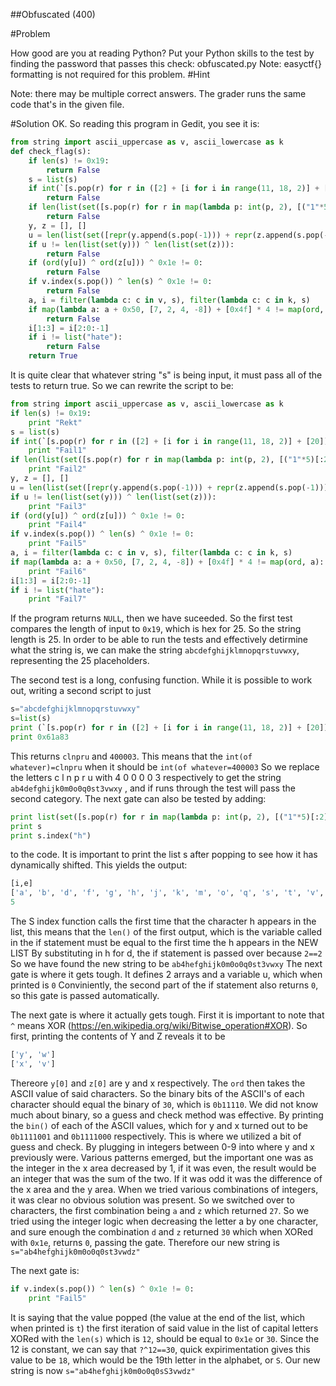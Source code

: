 ##Obfuscated (400)

#Problem

How good are you at reading Python? Put your Python skills to the test by finding the password that passes this check: obfuscated.py
Note: easyctf{} formatting is not required for this problem.
#Hint

Note: there may be multiple correct answers. The grader runs the same code that's in the given file.

#Solution
OK. So reading this program in Gedit, you see it is:
```python
from string import ascii_uppercase as v, ascii_lowercase as k
def check_flag(s):
	if len(s) != 0x19:
		return False
	s = list(s)
	if int(`[s.pop(r) for r in ([2] + [i for i in range(11, 18, 2)] + [20])[::-1]][::-1]`[2::5]) != 0x61a83:
		return False
	if len(list(set([s.pop(r) for r in map(lambda p: int(p, 2), [("1"*5)[:2], ("1"*5)[2:]])[::-1]]))) != s.index("h"):
		return False
	y, z = [], []
	u = len(list(set([repr(y.append(s.pop(-1))) + repr(z.append(s.pop(-1))) for w in range(2)]))) - 1
	if u != len(list(set(y))) ^ len(list(set(z))):
		return False
	if (ord(y[u]) ^ ord(z[u])) ^ 0x1e != 0:
		return False
	if v.index(s.pop()) ^ len(s) ^ 0x1e != 0:
		return False
	a, i = filter(lambda c: c in v, s), filter(lambda c: c in k, s)
	if map(lambda a: a + 0x50, [7, 2, 4, -8]) + [0x4f] * 4 != map(ord, a):
		return False
	i[1:3] = i[2:0:-1]
	if i != list("hate"):
		return False
	return True
```
It is quite clear that whatever string "s" is being input, it must pass all of the tests to return true. So we can rewrite the script to be:
```python
from string import ascii_uppercase as v, ascii_lowercase as k
if len(s) != 0x19: 
	print "Rekt"
s = list(s)
if int(`[s.pop(r) for r in ([2] + [i for i in range(11, 18, 2)] + [20])[::-1]][::-1]`[2::5]) != 0x61a83:
	print "Fail1"
if len(list(set([s.pop(r) for r in map(lambda p: int(p, 2), [("1"*5)[:2], ("1"*5)[2:]])[::-1]]))) != s.index("h"):
	print "Fail2"
y, z = [], []
u = len(list(set([repr(y.append(s.pop(-1))) + repr(z.append(s.pop(-1))) for w in range(2)]))) - 1
if u != len(list(set(y))) ^ len(list(set(z))):
	print "Fail3"
if (ord(y[u]) ^ ord(z[u])) ^ 0x1e != 0:
	print "Fail4"
if v.index(s.pop()) ^ len(s) ^ 0x1e != 0:
	print "Fail5"
a, i = filter(lambda c: c in v, s), filter(lambda c: c in k, s)
if map(lambda a: a + 0x50, [7, 2, 4, -8]) + [0x4f] * 4 != map(ord, a):
	print "Fail6"
i[1:3] = i[2:0:-1]
if i != list("hate"):
	print "Fail7"
```
If the program returns `NULL`, then we have suceeded. So the first test compares the length of input to `0x19`, which is hex for 25. So the string length is 25. In order to be able to run the tests and effectively detirmine what the string is, we can make the string `abcdefghijklmnopqrstuvwxy`, representing the 25 placeholders.

The second test is a long, confusing function. While it is possible to work out, writing a second script to just
```python
s="abcdefghijklmnopqrstuvwxy"
s=list(s)
print (`[s.pop(r) for r in ([2] + [i for i in range(11, 18, 2)] + [20])[::-1]][::-1]`[2::5])
print 0x61a83 
```
This returns `clnpru` and `400003`. This means that the `int(of whatever)=clnpru` when it should be `int(of whatever=400003`
So we replace the letters c l n p r u with 4 0 0 0 0 3 respectively to get the string `ab4defghijk0m0o0q0st3vwxy` , and if runs through the test will pass the second category.
The next gate can also be tested by adding: 
```python
print list(set([s.pop(r) for r in map(lambda p: int(p, 2), [("1"*5)[:2], ("1"*5)[2:]])[::-1]]))
print s
print s.index("h")
```
to the code. It is important to print the list s after popping to see how it has dynamically shifted.
This yields the output:
```python
[i,e]
['a', 'b', 'd', 'f', 'g', 'h', 'j', 'k', 'm', 'o', 'q', 's', 't', 'v', 'w', 'x', 'y'] 
5
```
The S index function calls the first time that the character h appears in the list,
this means that the `len()` of the first output, which is the variable called in the if statement must be equal to the first time the h appears in the NEW LIST
By substituting in h for d, the if statement is passed over because `2==2`
So we have found the new string to be `ab4hefghijk0m0o0q0st3vwxy`
The next gate is where it gets tough. It defines 2 arrays and a variable u, which when printed is `0`
Conviniently, the second part of the if statement also returns `0`, so this gate is passed automatically.

The next gate is where it actually gets tough. First it is important to note that `^` means XOR (https://en.wikipedia.org/wiki/Bitwise_operation#XOR). So first, printing the contents of Y and Z reveals it to be
```python
['y', 'w']                                                                                                                 
['x', 'v'] 
```
Thereore `y[0]` and `z[0]` are y and x respectively. The `ord` then takes the ASCII value of said characters. So the binary bits of the ASCII's of each character should equal the binary of `30`, which is `0b11110`.
We did not know much about binary, so a guess and check method was effective. By printing the `bin()` of each of the ASCII values, which for y and x turned out to be `0b1111001` and `0b1111000` respectively. This is where we utilized a bit of guess and check. By plugging in integers between 0-9 into where y and x previously were. Various patterns emerged, but the important one was as the integer in the x area decreased by 1, if it was even, the result would be an integer that was the sum of the two. If it was odd it was the difference of the x area and the y area. When we tried various combinations of integers, it was clear no obvious solution was present. So we switched over to characters, the first combination being `a` and `z` which returned `27`. So we tried using the integer logic when decreasing the letter a by one character, and sure enough the combination `d` and `z` returned `30` which when XORed with `0x1e`, returns `0`, passing the gate. Therefore our new string is `s="ab4hefghijk0m0o0q0st3vwdz"`

The next gate is:
```python
if v.index(s.pop()) ^ len(s) ^ 0x1e != 0:
	print "Fail5"
```
It is saying that the value popped (the value at the end of the list, which when printed is `t`) the first iteration of said value in the list of capital letters XORed with the `len(s)` which is `12`, should be equal to `0x1e` or `30`. Since the 12 is constant, we can say that `?^12==30`, quick expirimentation gives this value to be `18`, which would be the 19th letter in the alphabet, or `S`. Our new string is now `s="ab4hefghijk0m0o0q0sS3vwdz"`

